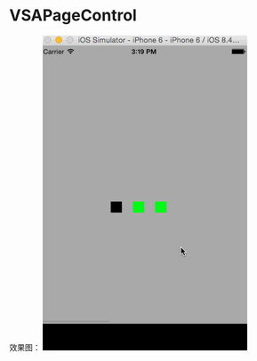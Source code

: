 # VSAPageControl
效果图：
![image](https://github.com/alvinding/VSAPageControl/raw/master/Demo/testGif.gif)
